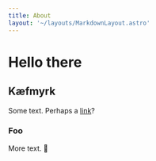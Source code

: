 ```yaml
---
title: About
layout: '~/layouts/MarkdownLayout.astro'
---
```


# Hello there

## Kæfmyrk
Some text. Perhaps a [link](#hello-there)?

### Foo
More text. 🌱

